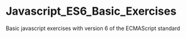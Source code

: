 # Javascript_ES6_Basic_Exercises
Basic javascript exercises with version 6 of the ECMAScript standard
